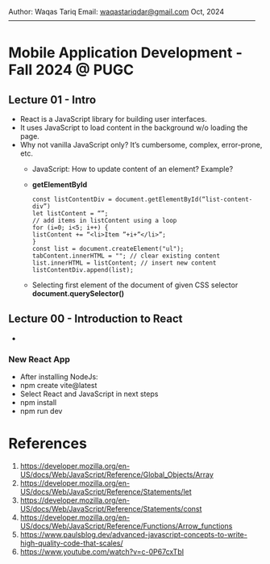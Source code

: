 Author: Waqas Tariq
Email: waqastariqdar@gmail.com
Oct, 2024
———————————————————————————————————

# Mobile Application Development - Fall 2024 @ PUGC

## Lecture 01 - Intro
- React is a JavaScript library for building user interfaces.
- It uses JavaScript to load content in the background w/o loading the page.
- Why not vanilla JavaScript only? It’s cumbersome, complex, error-prone, etc.
	- JavaScript: How to update content of an element? Example?
    - **getElementById**
        ```
        const listContentDiv = document.getElementById(“list-content-div”)
        let listContent = “”;
        // add items in listContent using a loop
        for (i=0; i<5; i++) {
        listContent += “<li>Item ”+i+”</li>”;
        }
        const list = document.createElement("ul");
        tabContent.innerHTML = ""; // clear existing content
        list.innerHTML = listContent; // insert new content
        listContentDiv.append(list);
        ```

    - Selecting first element of the document of given CSS selector **document.querySelector()** 

## Lecture 00 - Introduction to React
- 
### New React App
- After installing NodeJs:
- npm create vite@latest
- Select React and JavaScript in next steps
- npm install
- npm run dev

# References
1. https://developer.mozilla.org/en-US/docs/Web/JavaScript/Reference/Global_Objects/Array
2. https://developer.mozilla.org/en-US/docs/Web/JavaScript/Reference/Statements/let
3. https://developer.mozilla.org/en-US/docs/Web/JavaScript/Reference/Statements/const
4. https://developer.mozilla.org/en-US/docs/Web/JavaScript/Reference/Functions/Arrow_functions
5. https://www.paulsblog.dev/advanced-javascript-concepts-to-write-high-quality-code-that-scales/
6. https://www.youtube.com/watch?v=c-0P67cxTbI